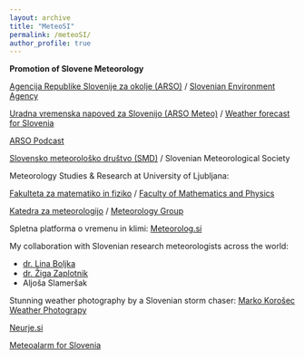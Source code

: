 ```yaml
---
layout: archive
title: "MeteoSI"
permalink: /meteoSI/
author_profile: true
---
```


**Promotion of Slovene Meteorology**

[Agencija Republike Slovenije za okolje (ARSO)](https://www.arso.gov.si/) / [Slovenian Environment Agency](https://www.arso.gov.si/en/)

[Uradna vremenska napoved za Slovenijo (ARSO Meteo)](http://meteo.arso.gov.si/met/sl/) / [Weather forecast for Slovenia](http://meteo.arso.gov.si/met/en/)

[ARSO Podcast](http://www.meteo.si/uploads/probase/www/fproduct/media/sl/podcast/podcast-index.html)

[Slovensko meteorološko društvo (SMD)](http://www.smd.v-izdelavi.si/) / Slovenian Meteorological Society

Meteorology Studies & Research at University of Ljubljana:

[Fakulteta za matematiko in fiziko](https://www.fmf.uni-lj.si/si/) / [Faculty of Mathematics and Physics](https://www.fmf.uni-lj.si/en/)

[Katedra za meteorologijo](https://meteo.fmf.uni-lj.si/) / [Meteorology Group](https://meteo.fmf.uni-lj.si/en/node)

Spletna platforma o vremenu in klimi:
[Meteorolog.si](http://meteorolog.si/)

My collaboration with Slovenian research meteorologists across the world:
* [dr. Lina Boljka](https://lina-boljka.github.io/)
* [dr. Žiga Zaplotnik](https://zaplotnik.github.io/)
* Aljoša Slameršak<br/>

Stunning weather photography by a Slovenian storm chaser: [Marko Korošec Weather Photograpy](http://www.markokorosec.net/)

[Neurje.si](http://neurje.si/)

[Meteoalarm for Slovenia](https://www.meteoalarm.eu/sl_SI/0/0/SI-Slovenija.html)
